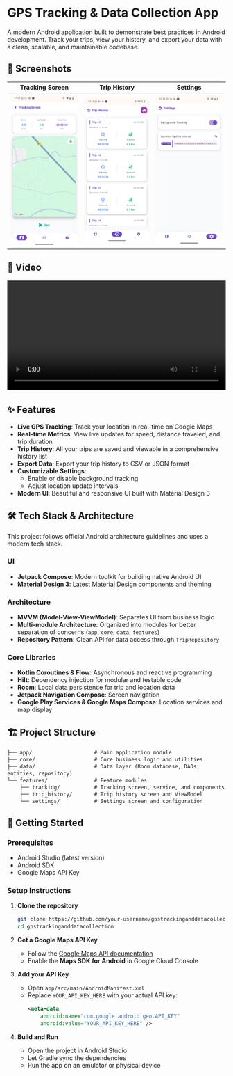 # GPS Tracking & Data Collection App

A modern Android application built to demonstrate best practices in Android development. Track your trips, view your history, and export your data with a clean, scalable, and maintainable codebase.

## 📸 Screenshots

| Tracking Screen | Trip History | Settings |
|:---:|:---:|:---:|
| ![Tracking Screen](media/ss1.png) | ![Trip History](media/ss2.png) | ![Settings](media/ss3.png) |


## 🎥 Video
[
<video src="media/video.mp4" controls width="100%" style="max-width:600px;">
  Your browser does not support the video tag.
</video>](https://github.com/user-attachments/assets/f12e74e6-2125-43de-8db0-2ea72218f6f9)

## ✨ Features

- **Live GPS Tracking**: Track your location in real-time on Google Maps
- **Real-time Metrics**: View live updates for speed, distance traveled, and trip duration
- **Trip History**: All your trips are saved and viewable in a comprehensive history list
- **Export Data**: Export your trip history to CSV or JSON format
- **Customizable Settings**:
  - Enable or disable background tracking
  - Adjust location update intervals
- **Modern UI**: Beautiful and responsive UI built with Material Design 3

## 🛠 Tech Stack & Architecture

This project follows official Android architecture guidelines and uses a modern tech stack.

### UI
- **Jetpack Compose**: Modern toolkit for building native Android UI
- **Material Design 3**: Latest Material Design components and theming

### Architecture
- **MVVM (Model-View-ViewModel)**: Separates UI from business logic
- **Multi-module Architecture**: Organized into modules for better separation of concerns (`app`, `core`, `data`, `features`)
- **Repository Pattern**: Clean API for data access through `TripRepository`

### Core Libraries
- **Kotlin Coroutines & Flow**: Asynchronous and reactive programming
- **Hilt**: Dependency injection for modular and testable code
- **Room**: Local data persistence for trip and location data
- **Jetpack Navigation Compose**: Screen navigation
- **Google Play Services & Google Maps Compose**: Location services and map display

## 🏗️ Project Structure

```
├── app/                    # Main application module
├── core/                   # Core business logic and utilities
├── data/                   # Data layer (Room database, DAOs, entities, repository)
└── features/               # Feature modules
    ├── tracking/           # Tracking screen, service, and components
    ├── trip_history/       # Trip history screen and ViewModel
    └── settings/           # Settings screen and configuration
```

## 🚀 Getting Started

### Prerequisites
- Android Studio (latest version)
- Android SDK
- Google Maps API Key

### Setup Instructions

1. **Clone the repository**
   ```bash
   git clone https://github.com/your-username/gpstrackinganddatacollection.git
   cd gpstrackinganddatacollection
   ```

2. **Get a Google Maps API Key**
   - Follow the [Google Maps API documentation](https://developers.google.com/maps/documentation/android-sdk/get-api-key)
   - Enable the **Maps SDK for Android** in Google Cloud Console

3. **Add your API Key**
   - Open `app/src/main/AndroidManifest.xml`
   - Replace `YOUR_API_KEY_HERE` with your actual API key:
     ```xml
     <meta-data
         android:name="com.google.android.geo.API_KEY"
         android:value="YOUR_API_KEY_HERE" />
     ```

4. **Build and Run**
   - Open the project in Android Studio
   - Let Gradle sync the dependencies
   - Run the app on an emulator or physical device








